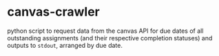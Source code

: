 # canvas-crawler
python script to request data from the canvas API for due dates of all outstanding assignments (and their respective completion statuses) and outputs to `stdout`, arranged by due date.
